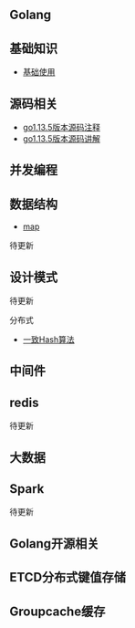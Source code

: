 ## Golang

## 基础知识
- [基础使用](https://github.com/friendlyhank/go-use)

## 源码相关
 - [go1.13.5版本源码注释](https://github.com/friendlyhank/go1.13.5-annotated)
 - [go1.13.5版本源码讲解](https://github.com/friendlyhank/go-source/)

## 并发编程

## 数据结构
- [map](https://github.com/friendlyhank/go-use/tree/master/map)

待更新

## 设计模式

待更新

分布式
- [一致Hash算法](https://github.com/friendlyhank/toBeTopgopher/blob/master/distributed_system/hash%E4%B8%80%E8%87%B4%E6%80%A7%E7%AE%97%E6%B3%95%E8%AE%B2%E8%A7%A3.md)



## 中间件

## redis
待更新

## 大数据

## Spark
待更新

## Golang开源相关

## ETCD分布式键值存储
## Groupcache缓存
